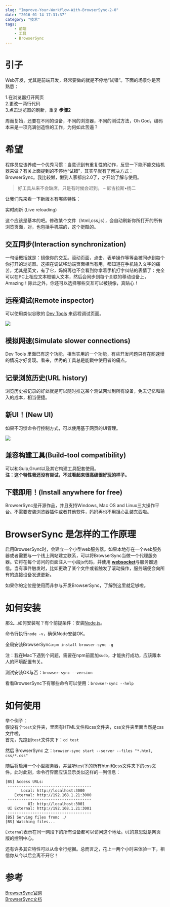 ```yaml
---
slug: "Improve-Your-Workflow-With-BrowserSync-2-0"
date: "2016-01-14 17:31:37"
category: "技术"
tags:
    - 前端
    - 工具
    - BrowserSync
---
```

[](#引子 "引子")引子
==============

Web开发，尤其是前端开发，经常要做的就是不停地“试错”。下面的场景你是否熟悉：

1.在浏览器打开网页  
2.更改一两行代码  
3.点击浏览器的刷新，重复 **步骤2**

周而复始，还要在不同的设备，不同的浏览器，不同的测试方法，Oh God，编码本来是一项充满创造性的工作，为何如此苦逼？

[](#希望 "希望")希望
==============

程序员应该养成一个优秀习惯：当意识到有重复性的动作，反思一下能不能交给机器来做？有关上面提到的不停地“试错”，其实早就有了解决方式：BrowserSync。我比较懒，懒到人家都出2.0了，才开始了解与使用。

> 好工具从来不会缺席，只是有时候会迟到。 – 尼古拉斯•杨二

让我们先来看一下新版本有哪些特性：

[](#实时刷新-Live-reloading "实时刷新 (Live reloading)")实时刷新 (Live reloading)


这个应该是基本的吧。修改某个文件（html,css,js），会自动刷新你所打开的所有浏览页面，对，也包括手机端的，这个挺酷的。

[](#交互同步-Interaction-synchronization "交互同步(Interaction synchronization)")交互同步(Interaction synchronization)
-------

一句话概括就是：镜像你的交互。滚动页面，点击，表单操作等等会被同步到每个你打开的浏览器。这招在调试移动端页面相当有用，都知道在手机输入文字的痛苦，尤其是英文，有了它，妈妈再也不会看到你拿着手机打字纠结的表情了：完全可以在PC上相应文本框输入文本，然后会同步到每个关联的移动设备上，Amazing！除此之外，你还可以选择哪些交互可以被镜像，真贴心！

[](#远程调试-Remote-inspector "远程调试(Remote inspector)")远程调试(Remote inspector)
-------------------

可以使用类似谷歌的 [Dev Tools](https://developer.chrome.com/devtools) 来远程调试页面。

![](https://zerosoul.github.io/2016/01/14/Improve-Your-Workflow-With-BrowserSync-2-0/browsersync2-weinre.png)

[](#模拟网速-Simulate-slower-connections "模拟网速(Simulate slower connections)")模拟网速(Simulate slower connections)
----------------------------------------------------

Dev Tools 里面已有这个功能，相当实用的一个功能，有些开发问题只有在网速慢的情况才好复现。看来，优秀的工具总是能戳中使用者的痛点。

[](#记录浏览历史-URL-history "记录浏览历史(URL history)")记录浏览历史(URL history)
----------

浏览历史被记录的好处就是可以随时推送某个测试网址到所有设备，免去记忆和输入的成本，相当便捷。

[](#新UI！-New-UI "新UI！(New UI)")新UI！(New UI)
-------------------------------------------

如果不习惯命令行控制方式，可以使用基于网页的UI管理。

![](https://zerosoul.github.io/2016/01/14/Improve-Your-Workflow-With-BrowserSync-2-0/browsersync2-gui.png)

[](#兼容构建工具-Build-tool-compatibility "兼容构建工具(Build-tool compatibility)")兼容构建工具(Build-tool compatibility)
-------------------------------------------------

可以和Gulp,Grunt以及其它构建工具配套使用。  
**注：这个特性我还没有尝试，不过看起来很高级很好玩的样子。**

[](#下载即用！-Install-anywhere-for-free "下载即用！(Install anywhere for free)")下载即用！(Install anywhere for free)
-------------------------------------------------

BrowserSync是开源作品，并且支持Windows, Mac OS and Linux三大操作平台。不需要安装浏览器插件或者其他软件，妈妈再也不用担心乱装东西啦。

[](#BrowserSync-是怎样的工作原理 "BrowserSync 是怎样的工作原理")BrowserSync 是怎样的工作原理
====================================================================

启用BrowserSync时，会建立一个小型web服务器。如果本地存在一个web服务器或者需要与一个线上网站建立联系，可以将BrowserSync当做一个代理服务器。它将在每个访问的页面注入一小段js代码，并使用 [**websocket**](https://developer.mozilla.org/en-US/docs/WebSockets/WebSockets_reference)与服务器通信。当有事件触发时，比如更改了某个文件或者触发了滚动操作，服务端便会向所有的连接设备发送更新。

如果你的定位是使用而非参与开发BrowserSync，了解到这里就足够啦。

[](#如何安装 "如何安装")如何安装
====================

那么…如何安装呢？有个前提条件：安装[Node.js](http://nodejs.org/)。

命令行执行`node -v`，确保Node安装OK。

全局安装BrowserSync:`npm install browser-sync -g`

注：我在Mac下遇到个问题，需要在npm前面加`sudo`，才能执行成功，应该跟本人的环境配置有关。

测试安装OK与否：`browser-sync --version`

看看BrowserSync下有哪些命令可以使用：`browser-sync --help`

[](#如何使用 "如何使用")如何使用
====================

举个例子：  
假设有个`test`文件夹，里面有HTML文件和css文件夹，css文件夹里面当然是css文件啦。  
首先，先跑到`test`文件夹下：`cd test`

然后 BrowserSync 之：`browser-sync start --server --files "*.html, css/*.css"`

随后将启用一个小型服务器，并监听test下的所有html和css文件夹下的css文件。此时此刻，命令行界面应该显示类似这样的一列信息：

```
[BS] Access URLs:
 -------------------------------------
       Local: http://localhost:3000
    External: http://192.168.1.21:3000
 -------------------------------------
          UI: http://localhost:3001
 UI External: http://192.168.1.21:3001
 -------------------------------------
[BS] Serving files from: ./
[BS] Watching files...

```

  
`External`表示在同一网段下的所有设备都可以访问这个地址。`UI`的意思就是网页版的控制中心。

还有许多其它特性可以从命令行挖掘。总而言之，花上一两个小时来体验一下，相信你从今以后会离不开它！

[](#参考 "参考")参考
==============

[BrowserSync官网](http://www.browsersync.io/)  
[BrowserSync文档](http://www.browsersync.io/docs/command-line/)